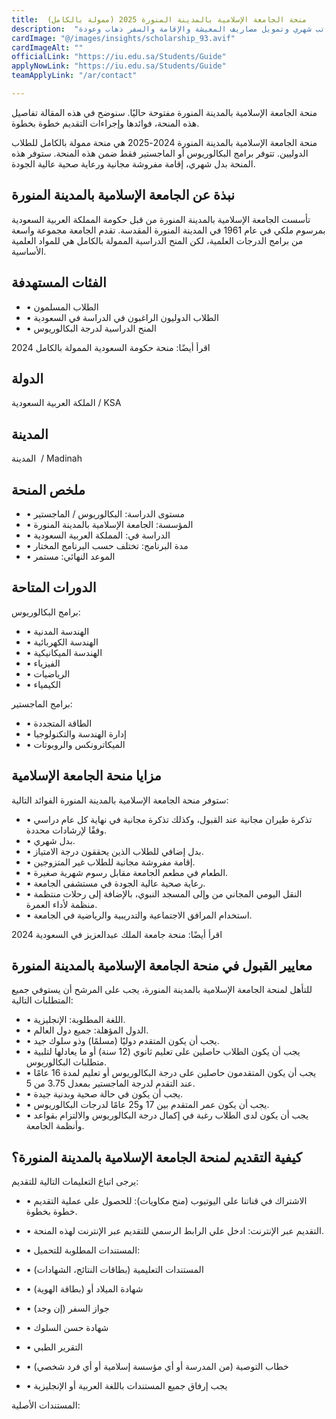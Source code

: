 ```yaml
---
title:  منحة الجامعة الإسلامية بالمدينة المنورة 2025 (ممولة بالكامل) 
description:  "منحة ممولة بالكامل من الجامعة الإسلامية بالمدينة المنورة في السعودية  وراتب شهري وتمويل مصاريف المعيشة والإقامة والسفر ذهاب وعودة" 
cardImage: "@/images/insights/scholarship_93.avif" 
cardImageAlt: "" 
officialLink: "https://iu.edu.sa/Students/Guide" 
applyNowLink: "https://iu.edu.sa/Students/Guide" 
teamApplyLink: "/ar/contact"

---
```


منحة الجامعة الإسلامية بالمدينة المنورة مفتوحة حاليًا. سنوضح في هذه المقالة تفاصيل هذه المنحة، فوائدها وإجراءات التقديم خطوة بخطوة.

منحة الجامعة الإسلامية بالمدينة المنورة 2024-2025 هي منحة ممولة بالكامل للطلاب الدوليين. تتوفر برامج البكالوريوس أو الماجستير فقط ضمن هذه المنحة. ستوفر هذه المنحة بدل شهري، إقامة مفروشة مجانية ورعاية صحية عالية الجودة.

## نبذة عن الجامعة الإسلامية بالمدينة المنورة

تأسست الجامعة الإسلامية بالمدينة المنورة من قبل حكومة المملكة العربية السعودية بمرسوم ملكي في عام 1961 في المدينة المنورة المقدسة. تقدم الجامعة مجموعة واسعة من برامج الدرجات العلمية، لكن المنح الدراسية الممولة بالكامل هي للمواد العلمية الأساسية.

## الفئات المستهدفة

- • الطلاب المسلمون
- • الطلاب الدوليون الراغبون في الدراسة في السعودية
- • المنح الدراسية لدرجة البكالوريوس

اقرأ أيضًا: منحة حكومة السعودية الممولة بالكامل 2024

## الدولة

الملكة العربية السعودية / KSA

## المدينة

المدينة  / Madinah

## ملخص المنحة

- • مستوى الدراسة: البكالوريوس / الماجستير
- • المؤسسة: الجامعة الإسلامية بالمدينة المنورة
- • الدراسة في: المملكة العربية السعودية
- • مدة البرنامج: تختلف حسب البرنامج المختار
- • الموعد النهائي: مستمر

## الدورات المتاحة

برامج البكالوريوس:

- • الهندسة المدنية
- • الهندسة الكهربائية
- • الهندسة الميكانيكية
- • الفيزياء
- • الرياضيات
- • الكيمياء

برامج الماجستير:

- • الطاقة المتجددة
- • إدارة الهندسة والتكنولوجيا
- • الميكاترونكس والروبوتات

## مزايا منحة الجامعة الإسلامية

ستوفر منحة الجامعة الإسلامية بالمدينة المنورة الفوائد التالية:

- • تذكرة طيران مجانية عند القبول، وكذلك تذكرة مجانية في نهاية كل عام دراسي وفقًا لإرشادات محددة.
- • بدل شهري.
- • بدل إضافي للطلاب الذين يحققون درجة الامتياز.
- • إقامة مفروشة مجانية للطلاب غير المتزوجين.
- • الطعام في مطعم الجامعة مقابل رسوم شهرية صغيرة.
- • رعاية صحية عالية الجودة في مستشفى الجامعة.
- • النقل اليومي المجاني من وإلى المسجد النبوي، بالإضافة إلى رحلات منتظمة منظمة لأداء العمرة.
- • استخدام المرافق الاجتماعية والتدريبية والرياضية في الجامعة.

اقرأ أيضًا: منحة جامعة الملك عبدالعزيز في السعودية 2024

## معايير القبول في منحة الجامعة الإسلامية بالمدينة المنورة

للتأهل لمنحة الجامعة الإسلامية بالمدينة المنورة، يجب على المرشح أن يستوفي جميع المتطلبات التالية:

- • اللغة المطلوبة: الإنجليزية.
- • الدول المؤهلة: جميع دول العالم.
- • يجب أن يكون المتقدم دوليًا (مسلمًا) وذو سلوك جيد.
- • يجب أن يكون الطلاب حاصلين على تعليم ثانوي (12 سنة) أو ما يعادلها لتلبية متطلبات البكالوريوس.
- • يجب أن يكون المتقدمون حاصلين على درجة البكالوريوس أو تعليم لمدة 16 عامًا عند التقدم لدرجة الماجستير بمعدل 3.75 من 5.
- • يجب أن يكون في حالة صحية وبدنية جيدة.
- • يجب أن يكون عمر المتقدم بين 17 و25 عامًا لدرجات البكالوريوس.
- • يجب أن يكون لدى الطلاب رغبة في إكمال درجة البكالوريوس والالتزام بقواعد وأنظمة الجامعة.

## كيفية التقديم لمنحة الجامعة الإسلامية بالمدينة المنورة؟

يرجى اتباع التعليمات التالية للتقديم:

- • الاشتراك في قناتنا على اليوتيوب (منح مكاويات): للحصول على عملية التقديم خطوة بخطوة.
- • التقديم عبر الإنترنت: ادخل علي الرابط الرسمي للتقديم عبر الإنترنت لهذه المنحة.
- • المستندات المطلوبة للتحميل:

- • المستندات التعليمية (بطاقات النتائج، الشهادات)
- • شهادة الميلاد أو (بطاقة الهوية)
- • جواز السفر (إن وجد)
- • شهادة حسن السلوك
- • التقرير الطبي
- • خطاب التوصية (من المدرسة أو أي مؤسسة إسلامية أو أي فرد شخصي)
- • يجب إرفاق جميع المستندات باللغة العربية أو الإنجليزية

المستندات الأصلية:


